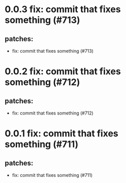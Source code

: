# 0.0.3 fix: commit that fixes something (#713)

## patches:
* fix: commit that fixes something (#713)

# 0.0.2 fix: commit that fixes something (#712)

## patches:
* fix: commit that fixes something (#712)

# 0.0.1 fix: commit that fixes something (#711)

## patches:
* fix: commit that fixes something (#711)

